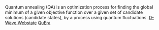 Quantum annealing (QA) is an optimization process for finding the global minimum of a given objective function over a given set of candidate solutions (candidate states), by a process using quantum fluctuations.
[D-Wave Webstate](https://docs.dwavesys.com/docs/latest/c_gs_2.html)
[QuEra](https://www.quera.com/glossary/quantum-annealer)